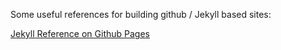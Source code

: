 Some useful references for building github / Jekyll based sites:

[Jekyll Reference on Github Pages](https://jekyllrb.com/docs/github-pages/)
